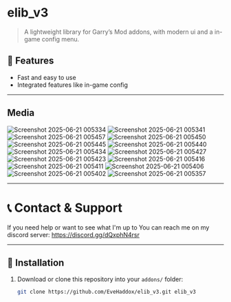 # elib_v3

> A lightweight library for Garry’s Mod addons, with modern ui and a in-game config menu.

## 🚀 Features

- Fast and easy to use
- Integrated features like in-game config

---

## Media
![Screenshot 2025-06-21 005334](https://github.com/user-attachments/assets/4efd0d51-20dc-49b5-a849-8c721e89ab2b)
![Screenshot 2025-06-21 005341](https://github.com/user-attachments/assets/798904e6-182f-4107-9b62-09a219d2b4f8)
![Screenshot 2025-06-21 005457](https://github.com/user-attachments/assets/cc4c1f35-0c6c-461b-b3a2-ea10e7b4c408)
![Screenshot 2025-06-21 005450](https://github.com/user-attachments/assets/ceebd6e5-792b-43b2-8b96-dcd0d3a82baf)
![Screenshot 2025-06-21 005445](https://github.com/user-attachments/assets/f4d4b0f7-dd63-48b2-92b8-f8c2e9048845)
![Screenshot 2025-06-21 005440](https://github.com/user-attachments/assets/59b6a729-e358-44a2-8b50-6b594e44932b)
![Screenshot 2025-06-21 005434](https://github.com/user-attachments/assets/0eefab5c-ea1d-40e8-b69b-34311840d9e7)
![Screenshot 2025-06-21 005427](https://github.com/user-attachments/assets/5caa77ef-6c63-49e0-a621-71fb169b2731)
![Screenshot 2025-06-21 005423](https://github.com/user-attachments/assets/67436f2a-a3f4-4ab8-b480-39620e6e95be)
![Screenshot 2025-06-21 005416](https://github.com/user-attachments/assets/7d68bd83-0b1a-4db5-b6fd-cbd486006898)
![Screenshot 2025-06-21 005411](https://github.com/user-attachments/assets/aca78f15-8e07-4924-a7c5-1fda1f749fe3)
![Screenshot 2025-06-21 005406](https://github.com/user-attachments/assets/cee02824-76be-460f-a59c-fcf7794af861)
![Screenshot 2025-06-21 005402](https://github.com/user-attachments/assets/cea29a3a-e257-48b9-ba75-fab0cab80297)
![Screenshot 2025-06-21 005357](https://github.com/user-attachments/assets/a7dc28e9-b454-4b7a-80a5-3c80fd417e89)

---

# 📞 Contact & Support

If you need help or want to see what I'm up to
You can reach me on my discord server: https://discord.gg/dQxphN4rsr

---

## 📂 Installation

1. Download or clone this repository into your `addons/` folder:
   ```bash
   git clone https://github.com/EveHaddox/elib_v3.git elib_v3

